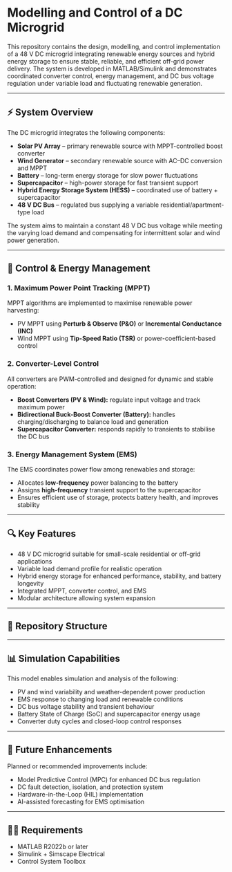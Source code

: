 # Modelling and Control of a DC Microgrid

This repository contains the design, modelling, and control implementation of a 48 V DC microgrid integrating renewable energy sources and hybrid energy storage to ensure stable, reliable, and efficient off-grid power delivery. The system is developed in MATLAB/Simulink and demonstrates coordinated converter control, energy management, and DC bus voltage regulation under variable load and fluctuating renewable generation.

---

## ⚡ System Overview

The DC microgrid integrates the following components:

- **Solar PV Array** – primary renewable source with MPPT-controlled boost converter
- **Wind Generator** – secondary renewable source with AC–DC conversion and MPPT
- **Battery** – long-term energy storage for slow power fluctuations
- **Supercapacitor** – high-power storage for fast transient support
- **Hybrid Energy Storage System (HESS)** – coordinated use of battery + supercapacitor
- **48 V DC Bus** – regulated bus supplying a variable residential/apartment-type load

The system aims to maintain a constant 48 V DC bus voltage while meeting the varying load demand and compensating for intermittent solar and wind power generation.

---

## 🧠 Control & Energy Management

### 1. Maximum Power Point Tracking (MPPT)

MPPT algorithms are implemented to maximise renewable power harvesting:

- PV MPPT using **Perturb & Observe (P&O)** or **Incremental Conductance (INC)**
- Wind MPPT using **Tip-Speed Ratio (TSR)** or power-coefficient-based control

### 2. Converter-Level Control

All converters are PWM-controlled and designed for dynamic and stable operation:

- **Boost Converters (PV & Wind):** regulate input voltage and track maximum power
- **Bidirectional Buck-Boost Converter (Battery):** handles charging/discharging to balance load and generation
- **Supercapacitor Converter:** responds rapidly to transients to stabilise the DC bus

### 3. Energy Management System (EMS)

The EMS coordinates power flow among renewables and storage:

- Allocates **low-frequency** power balancing to the battery
- Assigns **high-frequency** transient support to the supercapacitor
- Ensures efficient use of storage, protects battery health, and improves stability

---

## 🔍 Key Features

- 48 V DC microgrid suitable for small-scale residential or off-grid applications
- Variable load demand profile for realistic operation
- Hybrid energy storage for enhanced performance, stability, and battery longevity
- Integrated MPPT, converter control, and EMS
- Modular architecture allowing system expansion

---

## 📂 Repository Structure


---

## 📊 Simulation Capabilities

This model enables simulation and analysis of the following:

- PV and wind variability and weather-dependent power production
- EMS response to changing load and renewable conditions
- DC bus voltage stability and transient behaviour
- Battery State of Charge (SoC) and supercapacitor energy usage
- Converter duty cycles and closed-loop control responses

---

## 🚀 Future Enhancements

Planned or recommended improvements include:

- Model Predictive Control (MPC) for enhanced DC bus regulation
- DC fault detection, isolation, and protection system
- Hardware-in-the-Loop (HIL) implementation
- AI-assisted forecasting for EMS optimisation

---

## 🧑‍💻 Requirements

- MATLAB R2022b or later
- Simulink + Simscape Electrical
- Control System Toolbox


